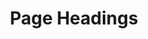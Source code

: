 ---
title: Page Headings
slug: application-ui-headings-page-headings
categories: ["headings"]
link: '/application-ui/headings/page-headings'
thumnail: '/application-ui/headings/page-headings'
---